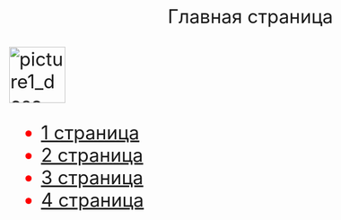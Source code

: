 <html>
 <head>
 <style>
   body{
    background-color: #FFFFFF
	color: black;
	font-size: 25pt;
   } 
   ul{
   color: red;
   }
   
  </style>
 </head>
 <body>
 <p align="center"> Главная страница</p>
 <p><img src="main.png" 
  width="100" height="100" alt="picture1_desc"></p>
 <ul>
  <li><a href="1.html">1 страница</a></li>
  <li><a href="2.html">2 страница</a></li>
  <li><a href="3.html">3 страница</a></li>
  <li><a href="4.html">4 страница</a></li>
</ul>
 </body>
</html>

